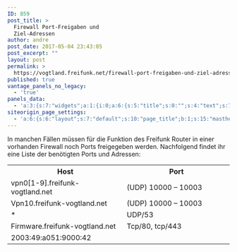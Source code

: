 ```yaml
---
ID: 859
post_title: >
  Firewall Port-Freigaben und
  Ziel-Adressen
author: andre
post_date: 2017-05-04 23:43:05
post_excerpt: ""
layout: post
permalink: >
  https://vogtland.freifunk.net/firewall-port-freigaben-und-ziel-adressen/
published: true
vantage_panels_no_legacy:
  - 'true'
panels_data:
  - 'a:3:{s:7:"widgets";a:1:{i:0;a:6:{s:5:"title";s:0:"";s:4:"text";s:719:"<p>In manchen Fällen müssen für die Funktion des Freifunk Router in einer vorhanden Firewall noch Ports freigegeben werden. Nachfolgend findet ihr eine Liste der benötigten Ports und Adressen:</p><table><tbody><tr><th width="261">Host</th><th width="261">Port</th></tr><tr><td width="261">vpn0[1-9].freifunk-vogtland.net</td><td width="261">(UDP) 10000 – 10003</td></tr><tr><td width="261">Vpn10.freifunk-vogtland.net</td><td width="261">(UDP) 10000 – 10003</td></tr><tr><td width="261">*</td><td width="261">UDP/53</td></tr><tr><td width="261">Firmware.freifunk-vogtland.net</td><td width="261">Tcp/80, tcp/443</td></tr><tr><td width="261">2003:49:a051:9000:42</td><td width="261"> </td></tr></tbody></table>";s:20:"text_selected_editor";s:4:"tmce";s:5:"autop";b:1;s:12:"_sow_form_id";s:13:"590b9fa38da9b";s:11:"panels_info";a:7:{s:5:"class";s:31:"SiteOrigin_Widget_Editor_Widget";s:3:"raw";b:0;s:4:"grid";i:0;s:4:"cell";i:0;s:2:"id";i:0;s:9:"widget_id";s:36:"7efa9ed7-6223-4d46-a154-5c8abe00bfe3";s:5:"style";a:1:{s:18:"background_display";s:4:"tile";}}}}s:5:"grids";a:1:{i:0;a:2:{s:5:"cells";i:1;s:5:"style";a:0:{}}}s:10:"grid_cells";a:1:{i:0;a:4:{s:4:"grid";i:0;s:5:"index";i:0;s:6:"weight";i:1;s:5:"style";a:0:{}}}}'
siteorigin_page_settings:
  - 'a:6:{s:6:"layout";s:7:"default";s:10:"page_title";b:1;s:15:"masthead_margin";b:1;s:13:"footer_margin";b:1;s:13:"hide_masthead";b:0;s:19:"hide_footer_widgets";b:0;}'
---
```

<div id="pl-859"  class="panel-layout" ><div id="pg-859-0"  class="panel-grid panel-no-style" ><div id="pgc-859-0-0"  class="panel-grid-cell"  data-weight="1" ><div id="panel-859-0-0-0" class="so-panel widget widget_sow-editor panel-first-child panel-last-child" data-index="0" data-style="{&quot;background_display&quot;:&quot;tile&quot;}" ><div class="so-widget-sow-editor so-widget-sow-editor-base">
<div class="siteorigin-widget-tinymce textwidget">
	<p>In manchen Fällen müssen für die Funktion des Freifunk Router in einer vorhanden Firewall noch Ports freigegeben werden. Nachfolgend findet ihr eine Liste der benötigten Ports und Adressen:</p>
<table>
<tbody>
<tr>
<th width="261">Host</th>
<th width="261">Port</th>
</tr>
<tr>
<td width="261">vpn0[1-9].freifunk-vogtland.net</td>
<td width="261">(UDP) 10000 – 10003</td>
</tr>
<tr>
<td width="261">Vpn10.freifunk-vogtland.net</td>
<td width="261">(UDP) 10000 – 10003</td>
</tr>
<tr>
<td width="261">*</td>
<td width="261">UDP/53</td>
</tr>
<tr>
<td width="261">Firmware.freifunk-vogtland.net</td>
<td width="261">Tcp/80, tcp/443</td>
</tr>
<tr>
<td width="261">2003:49:a051:9000:42</td>
<td width="261"> </td>
</tr>
</tbody>
</table>
</div>
</div></div></div></div></div>
